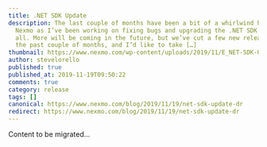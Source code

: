```yaml
---
title: .NET SDK Update
description: The last couple of months have been a bit of a whirlwind here at
  Nexmo as I’ve been working on fixing bugs and upgrading the .NET SDK for you
  all. More will be coming in the future, but we’ve cut a few new releases over
  the past couple of months, and I’d like to take […]
thumbnail: https://www.nexmo.com/wp-content/uploads/2019/11/E_NET-SDK-Update_1200x600.png
author: stevelorello
published: true
published_at: 2019-11-19T09:50:22
comments: true
category: release
tags: []
canonical: https://www.nexmo.com/blog/2019/11/19/net-sdk-update-dr
redirect: https://www.nexmo.com/blog/2019/11/19/net-sdk-update-dr
---
```

Content to be migrated...
